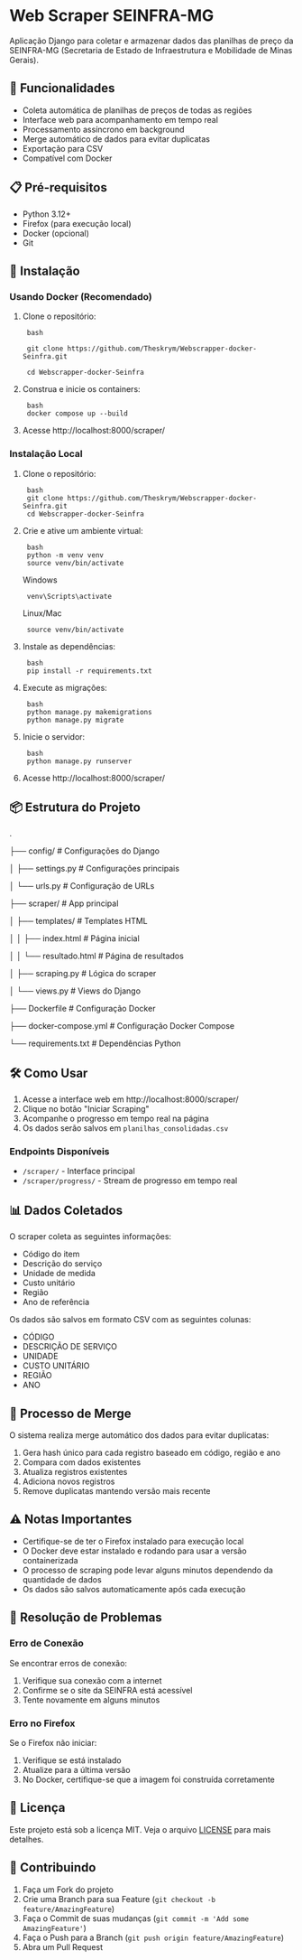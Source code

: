 # Web Scraper SEINFRA-MG

Aplicação Django para coletar e armazenar dados das planilhas de preço da SEINFRA-MG (Secretaria de Estado de Infraestrutura e Mobilidade de Minas Gerais).

## 🚀 Funcionalidades

- Coleta automática de planilhas de preços de todas as regiões
- Interface web para acompanhamento em tempo real
- Processamento assíncrono em background
- Merge automático de dados para evitar duplicatas
- Exportação para CSV
- Compatível com Docker

## 📋 Pré-requisitos

- Python 3.12+
- Firefox (para execução local)
- Docker (opcional)
- Git

## 🔧 Instalação

### Usando Docker (Recomendado)

1. Clone o repositório:

        bash

        git clone https://github.com/Theskrym/Webscrapper-docker-Seinfra.git

        cd Webscrapper-docker-Seinfra


2. Construa e inicie os containers:

        bash
        docker compose up --build

3. Acesse http://localhost:8000/scraper/

### Instalação Local

1. Clone o repositório:

        bash
        git clone https://github.com/Theskrym/Webscrapper-docker-Seinfra.git
        cd Webscrapper-docker-Seinfra

2. Crie e ative um ambiente virtual:

        bash
        python -m venv venv
        source venv/bin/activate

    Windows

        venv\Scripts\activate

    Linux/Mac

        source venv/bin/activate

3. Instale as dependências:

        bash
        pip install -r requirements.txt

4. Execute as migrações:

        bash
        python manage.py makemigrations
        python manage.py migrate

5. Inicie o servidor:

        bash
        python manage.py runserver

6. Acesse http://localhost:8000/scraper/

## 📦 Estrutura do Projeto

.

├── config/ # Configurações do Django

│ ├── settings.py # Configurações principais

│ └── urls.py # Configuração de URLs

├── scraper/ # App principal

│ ├── templates/ # Templates HTML

│ │ ├── index.html # Página inicial

│ │ └── resultado.html # Página de resultados

│ ├── scraping.py # Lógica do scraper

│ └── views.py # Views do Django

├── Dockerfile # Configuração Docker

├── docker-compose.yml # Configuração Docker Compose

└── requirements.txt # Dependências Python

## 🛠️ Como Usar

1. Acesse a interface web em http://localhost:8000/scraper/
2. Clique no botão "Iniciar Scraping"
3. Acompanhe o progresso em tempo real na página
4. Os dados serão salvos em `planilhas_consolidadas.csv`

### Endpoints Disponíveis

- `/scraper/` - Interface principal
- `/scraper/progress/` - Stream de progresso em tempo real

## 📊 Dados Coletados

O scraper coleta as seguintes informações:
- Código do item
- Descrição do serviço
- Unidade de medida
- Custo unitário
- Região
- Ano de referência

Os dados são salvos em formato CSV com as seguintes colunas:
- CÓDIGO
- DESCRIÇÃO DE SERVIÇO
- UNIDADE
- CUSTO UNITÁRIO
- REGIÃO
- ANO

## 🔄 Processo de Merge

O sistema realiza merge automático dos dados para evitar duplicatas:
1. Gera hash único para cada registro baseado em código, região e ano
2. Compara com dados existentes
3. Atualiza registros existentes
4. Adiciona novos registros
5. Remove duplicatas mantendo versão mais recente

## ⚠️ Notas Importantes

- Certifique-se de ter o Firefox instalado para execução local
- O Docker deve estar instalado e rodando para usar a versão containerizada
- O processo de scraping pode levar alguns minutos dependendo da quantidade de dados
- Os dados são salvos automaticamente após cada execução

## 🐛 Resolução de Problemas

### Erro de Conexão
Se encontrar erros de conexão:
1. Verifique sua conexão com a internet
2. Confirme se o site da SEINFRA está acessível
3. Tente novamente em alguns minutos

### Erro no Firefox
Se o Firefox não iniciar:
1. Verifique se está instalado
2. Atualize para a última versão
3. No Docker, certifique-se que a imagem foi construída corretamente

## 📄 Licença

Este projeto está sob a licença MIT. Veja o arquivo [LICENSE](LICENSE) para mais detalhes.

## 🤝 Contribuindo

1. Faça um Fork do projeto
2. Crie uma Branch para sua Feature (`git checkout -b feature/AmazingFeature`)
3. Faça o Commit de suas mudanças (`git commit -m 'Add some AmazingFeature'`)
4. Faça o Push para a Branch (`git push origin feature/AmazingFeature`)
5. Abra um Pull Request